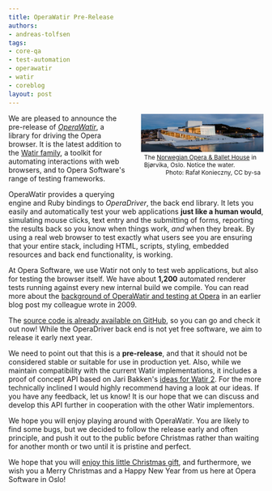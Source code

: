 ```yaml
---
title: OperaWatir Pre-Release
authors:
- andreas-tolfsen
tags:
- core-qa
- test-automation
- operawatir
- watir
- coreblog
layout: post
---
```

<div style="width: 48%; float: right; margin: 0 0 2em 2em;"><img src="/blog/operawatir-pre-release/800px-Full_Opera_by_night.jpg" alt="" /> <p style="font-size: 85%; margin: 0; padding: 0 .5em">The <a href="http://operaen.no/">Norwegian Opera &amp; Ballet House</a> in Bjørvika, Oslo.  Notice the water.</p> <p style="text-align: right; font-size: 85%; margin: 0; padding: 0 .5em">Photo: Rafał Konieczny, CC by-sa</p></div>

<p>
  We are pleased to announce the pre-release
  of <em><a href="http://operawatir.org/">OperaWatir</a></em>, a
  library for driving the Opera browser.  It is the latest addition to
  the <a href="http://watir.com/">Watir family</a>, a toolkit for
  automating interactions with web browsers, and to Opera Software&#39;s
  range of testing frameworks.
</p>

<p>
  OperaWatir provides a querying engine and Ruby bindings to
  <em>OperaDriver</em>, the back end library.  It lets you easily and
  automatically test your web applications <strong>just like a human
  would</strong>, simulating mouse clicks, text entry and the submitting
  of forms, reporting the results back so you know when things work,
  <em>and</em> when they break.
  By using a real web browser to test exactly what users see you are
  ensuring that your entire stack, including HTML, scripts, styling,
  embedded resources and back end functionality, is working.
</p>

<p>
  At Opera Software, we use Watir not only to test web applications,
  but also for testing the browser itself.  We have
  about <strong>1,200</strong> automated renderer tests running
  against every new internal build we compile.  You can read more
  about
  the <a href="http://my.opera.com/core/blog/2009/03/06/test-automation-with-operawatir">background
  of OperaWatir and testing at Opera</a> in an earlier blog post my
  colleague wrote in 2009.
</p>

<p>
  The <a href="https://github.com/operasoftware/operawatir">source
  code is already available on GitHub</a>, so you can go and check it out now!
  While the OperaDriver back end is not yet free software,
  we aim to release it early next year.
</p>

<p>
  We need to point out that this is a <strong>pre-release</strong>,
  and that it should not be considered stable or suitable for use in
  production yet. Also, while we maintain compatibility with the current Watir
  implementations, it includes a proof of concept API based on Jari
  Bakken&#39;s <a href="http://github.com/jarib/watir-webdriver/wiki/Comparison-with-Watir-1.X">ideas
  for Watir 2</a>.  For the more technically inclined I
  would highly recommend having a look at our ideas. If you have any feedback,
  let us know! It is our hope that we can discuss and develop this API
  further in cooperation with the other Watir implementors.
</p>

<p>
  We hope you will enjoy playing around with
  OperaWatir. You are likely to find some bugs, but we decided to follow
  the release early and often principle, and push it out to the public before
  Christmas rather than waiting for another month or two until
  it is pristine and perfect.
</p>

<p>
  We hope that you will <a href="http://operawatir.org/">enjoy this
  little Christmas gift</a>, and furthermore, we wish you a Merry
  Christmas and a Happy New Year from us here at Opera Software in
  Oslo!
</p>
